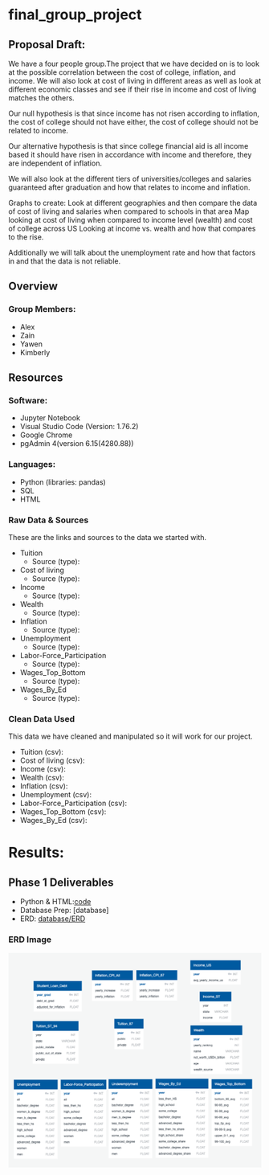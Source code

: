 # final_group_project

## Proposal Draft: 

We have a four people group.The project that we have decided on is to look at the possible correlation between the cost of college, inflation, and income. We will also look at cost of living in different areas as well as look at different economic classes and see if their rise in income and cost of living matches the others.
 
Our null hypothesis is that since income has not risen according to inflation, the cost of college should not have either, the cost of college should not be related to income.
 
Our alternative hypothesis is that since college financial aid is all income based it should have risen in accordance with income and therefore, they are independent of inflation.
 
 We will also look at the different tiers of universities/colleges and salaries guaranteed after graduation and how that relates to income and inflation. 

Graphs to create:
Look at different geographies and then compare the data of cost of living and salaries when compared to schools in that area
Map looking at cost of living when compared to income level (wealth) and cost of college across US
Looking at income vs. wealth and how that compares to the rise. 

Additionally we will talk about the unemployment rate and how that factors in and that the data is not reliable.

## Overview
 
### Group Members:
- Alex
- Zain
- Yawen
- Kimberly
 
## Resources
 
### Software:
- Jupyter Notebook
- Visual Studio Code (Version: 1.76.2)
- Google Chrome
- pgAdmin 4(version 6.15(4280.88))

 
### Languages:
- Python (libraries: pandas)
- SQL
- HTML

### Raw Data & Sources
These are the links and sources to the data we started with.  
- Tuition
    - Source (type):
- Cost of living
    - Source (type):
- Income 
    - Source (type):
- Wealth 
    - Source (type):
- Inflation 
    - Source (type):
- Unemployment 
    - Source (type):
- Labor-Force_Participation 
    - Source (type):
- Wages_Top_Bottom  
    - Source (type):
- Wages_By_Ed  
    - Source (type):

 
### Clean Data Used 
This data we have cleaned and manipulated so it will work for our project.   
- Tuition (csv): 
- Cost of living (csv): 
- Income (csv): 
- Wealth (csv): 
- Inflation (csv): 
- Unemployment (csv): 
- Labor-Force_Participation (csv): 
- Wages_Top_Bottom (csv): 
- Wages_By_Ed (csv):


# Results:  

## Phase 1 Deliverables
- Python & HTML:[code](code)
- Database Prep: [database]
- ERD: [database/ERD](database/ERD)
### ERD Image
![database/ERD/ERD_db_mockup.png](database/ERD/ERD_db_mockup.png)


 

